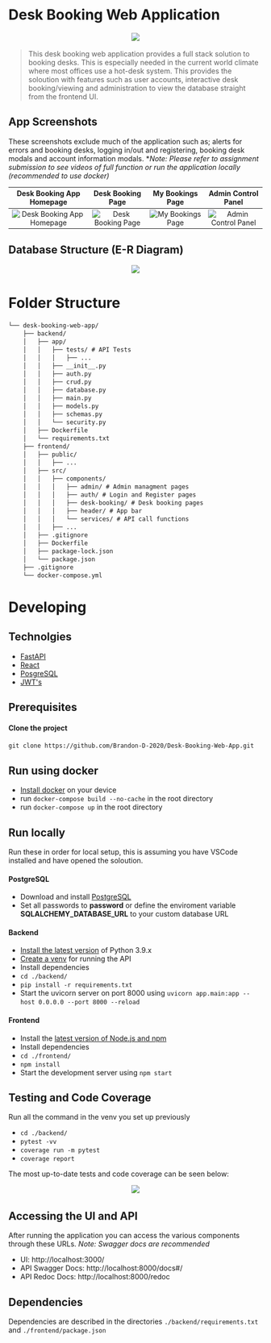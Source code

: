 # Desk Booking Web Application
<div align="center">
    <a href="https://github.com/Brandon-D-2020/Desk-Booking-Web-App">
        <img src="https://raw.githubusercontent.com/Brandon-D-2020/Desk-Booking-Web-App/master/.github/logo.png" crossorigin>
    </a>
</div>

> This desk booking web application provides a full stack solution to booking desks. This is especially needed in the current world climate where most offices use a hot-desk system. This provides the soloution with features such as user accounts, interactive desk booking/viewing and administration to view the database straight from the frontend UI.
> 
## App Screenshots
These screenshots exclude much of the application such as; alerts for errors and booking desks, logging in/out and registering, booking desk modals and account information modals.
**Note: Please refer to assignment submission to see videos of full function or run the application locally (recommended to use docker)*

|                                                                                    Desk Booking App Homepage|                                                                                   Desk Booking Page |                                                                                My Bookings Page                                                                                |                                                                             Admin Control Panel                                                                              |
| :--------------------------------------------------------------------------------------------------------------------------------------------------------------------------------------: | :----------------------------------------------------------------------------------------------------------------------------------------------------------------------------------: | :----------------------------------------------------------------------------------------------------------------------------------------------------------------------------------------: | :----------------------------------------------------------------------------------------------------------------------------------------------------------------------------------------: |
| <img src="https://raw.githubusercontent.com/Brandon-D-2020/Desk-Booking-Web-App/master/.github/home-page.png" title="Desk Booking App Homepage" width="100%" crossorigin> | <img src="https://raw.githubusercontent.com/Brandon-D-2020/Desk-Booking-Web-App/master/.github/desk-booking-page.png" title="Desk Booking Page" width="100%" crossorigin> | <img src="https://raw.githubusercontent.com/Brandon-D-2020/Desk-Booking-Web-App/master/.github/my-bookings-page.png" title="My Bookings Page" width="100%" crossorigin> | <img src="https://raw.githubusercontent.com/Brandon-D-2020/Desk-Booking-Web-App/master/.github/admin-page.png" title="Admin Control Panel" width="100%" crossorigin> |

## Database Structure (E-R Diagram)
<div align="center">
    <img src="https://raw.githubusercontent.com/Brandon-D-2020/Desk-Booking-Web-App/master/.github/ER-diagram.png" crossorigin>
</div>

# Folder Structure
```
└── desk-booking-web-app/
    ├── backend/
    │   ├── app/
    │   │   ├── tests/ # API Tests
    │   │   │   ├── ...
    │   │   ├── __init__.py
    │   │   ├── auth.py
    │   │   ├── crud.py
    │   │   ├── database.py
    │   │   ├── main.py
    │   │   ├── models.py
    │   │   ├── schemas.py
    │   │   └── security.py
    │   ├── Dockerfile
    │   └── requirements.txt
    ├── frontend/
    │   ├── public/
    │   │   ├── ...
    │   ├── src/
    │   │   ├── components/
    │   │   │   ├── admin/ # Admin managment pages
    │   │   │   ├── auth/ # Login and Register pages
    │   │   │   ├── desk-booking/ # Desk booking pages
    │   │   │   ├── header/ # App bar
    │   │   │   └── services/ # API call functions
    │   │   ├── ...
    │   ├── .gitignore
    │   ├── Dockerfile
    │   ├── package-lock.json
    │   └── package.json
    ├── .gitignore
    └── docker-compose.yml
  ```
# Developing

## Technolgies

 - [FastAPI](https://fastapi.tiangolo.com/)
 - [React](https://reactjs.org/)
 - [PosgreSQL](https://www.postgresql.org/)
 - [JWT's](https://jwt.io/)

## Prerequisites
#### Clone the project
    git clone https://github.com/Brandon-D-2020/Desk-Booking-Web-App.git
#### 

## Run using docker

 - [Install docker](https://docs.docker.com/get-docker/) on your device
 - run `docker-compose build --no-cache` in the root directory
 - run `docker-compose up` in the root directory


## Run locally
Run these in order for local setup, this is assuming you have VSCode installed and have opened the soloution.
#### PostgreSQL

 - Download and install [PostgreSQL](https://www.postgresql.org/download/)
 - Set all passwords to **password** or define the enviroment variable **SQLALCHEMY_DATABASE_URL** to your custom database URL

#### Backend
 - [Install the latest version](https://www.python.org/downloads/) of Python 3.9.x
 - [Create a venv](https://code.visualstudio.com/docs/python/environments) for running the API
 - Install dependencies
 - `cd ./backend/`
 - `pip install -r requirements.txt`
 - Start the uvicorn server on port 8000 using `uvicorn app.main:app --host 0.0.0.0 --port 8000 --reload`
#### Frontend
 - Install the [latest version of Node.js and npm](https://docs.npmjs.com/downloading-and-installing-node-js-and-npm)
 - Install dependencies
 - `cd ./frontend/`
 - `npm install`
 - Start the development server using `npm start`
## Testing and Code Coverage
Run all the command in the venv you set up previously
 - `cd ./backend/` 
 - `pytest -vv`
 - `coverage run -m pytest `
 - `coverage report`
 
The most up-to-date tests and code coverage can be seen below:
<div align="center">
    <img src="https://raw.githubusercontent.com/Brandon-D-2020/Desk-Booking-Web-App/master/.github/tests.png" crossorigin>
</div>

## Accessing the UI and API
After running the application you can access the various components through these URLs.
*Note: Swagger docs are recommended*
 - UI: http://localhost:3000/
 - API Swagger Docs: http://localhost:8000/docs#/
 - API Redoc Docs: http://localhost:8000/redoc

## Dependencies
Dependencies are described in the directories  `./backend/requirements.txt` and `./frontend/package.json`